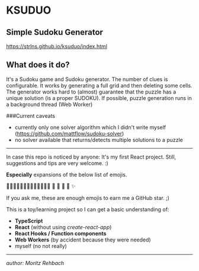 # KSUDUO
## Simple Sudoku Generator

https://strlns.github.io/ksuduo/index.html

## What does it do?

It's a Sudoku game and Sudoku generator.
The number of clues is configurable. 
It works by generating a full grid and then deleting some cells.
The generator works hard to (almost) guarantee that the puzzle has a unique
solution (is a proper SUDOKU).
If possible, puzzle generation runs in a background thread (Web Worker)

###Current caveats 
* currently only one solver algorithm which I didn't write myself (https://github.com/mattflow/sudoku-solver)
* no solver available that returns/detects multiple solutions to a puzzle

---

In case this repo is noticed by anyone: 
It's my first React project.
Still, suggestions and tips are very welcome. :)

**Especially** expansions of the below list of emojis.

🐻🔥😊🌿🏳️‍🌈🧑🏻‍🚀😍🙇🧙‍♀️ 🎰 🎱 🎲 🔮 ✨

If you ask me, these are enough emojis to earn me a GitHub star. ;)

This is a toy/learning project so I can get a basic understanding of:

* **TypeScript**
* **React** (without using _create-react-app_)
* **React Hooks / Function components**
* **Web Workers** (by accident because they were needed)
* myself (no not really)

---

_author: Moritz Rehbach_